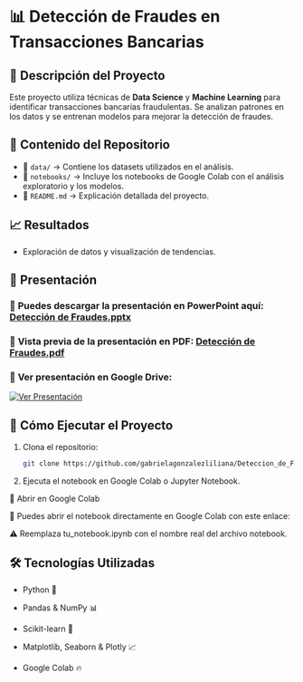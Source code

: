 # 📊 Detección de Fraudes en Transacciones Bancarias

## 📝 Descripción del Proyecto
Este proyecto utiliza técnicas de **Data Science** y **Machine Learning** para identificar transacciones bancarias fraudulentas. Se analizan patrones en los datos y se entrenan modelos para mejorar la detección de fraudes.

## 📂 Contenido del Repositorio
- 📁 `data/` → Contiene los datasets utilizados en el análisis.
- 📁 `notebooks/` → Incluye los notebooks de Google Colab con el análisis exploratorio y los modelos.
- 📄 `README.md` → Explicación detallada del proyecto.

## 📈 Resultados
- Exploración de datos y visualización de tendencias.


## 🎥 Presentación
### 📌 **Puedes descargar la presentación en PowerPoint aquí:** [Detección de Fraudes.pptx](reports/Deteccion_de_Fraudes.pptx)

### 📌 **Vista previa de la presentación en PDF:** [Detección de Fraudes.pdf](reports/Deteccion_de_Fraudes.pdf)

### 📌 **Ver presentación en Google Drive:**  
[![Ver Presentación](https://img.shields.io/badge/Ver%20Presentaci%C3%B3n-Google%20Drive-blue?style=for-the-badge&logo=google-drive)](https://drive.google.com/file/d/tu_id_de_archivo/view)

## 🚀 Cómo Ejecutar el Proyecto
1. Clona el repositorio:
   ```bash
   git clone https://github.com/gabrielagonzalezliliana/Deteccion_de_Fraudes.git

2. Ejecuta el notebook en Google Colab o Jupyter Notebook.

🚀 Abrir en Google Colab

📌 Puedes abrir el notebook directamente en Google Colab con este enlace:

⚠️ Reemplaza tu_notebook.ipynb con el nombre real del archivo notebook.

## 🛠 Tecnologías Utilizadas

- Python 🐍

- Pandas & NumPy 📊

- Scikit-learn 🤖

- Matplotlib, Seaborn & Plotly  📈

- Google Colab 🔥

